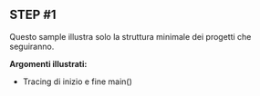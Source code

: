 ## STEP #1

Questo sample illustra solo la struttura minimale dei progetti che seguiranno.

__Argomenti illustrati:__
+ Tracing di inizio e fine main()